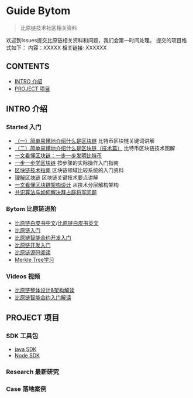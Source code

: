 # Guide Bytom 

>  比原链技术社区相关资料

欢迎到Issues提交比原链相关资料和问题，我们会第一时间处理。
提交的项目格式如下：
内容：XXXXX
相关链接: XXXXXX

## CONTENTS

- [INTRO 介绍](#intro-%E4%BB%8B%E7%BB%8D)
- [PROJECT 项目](#project-%E9%A1%B9%E7%9B%AE)


## INTRO 介绍 

### Started 入门 


- [（一）简单易懂地介绍什么是区块链](https://zhuanlan.zhihu.com/p/22228902) 比特币区块链关键词讲解
- [（二）简单易懂地介绍什么是区块链（技术篇）](https://zhuanlan.zhihu.com/p/23243289) 比特币区块链技术图解
- [一文看懂区块链：一步一步发明比特币](https://charlesliuyx.github.io/2017/09/24/%E4%B8%80%E6%96%87%E5%BC%84%E6%87%82%E5%8C%BA%E5%9D%97%E9%93%BE-%E4%BB%A5%E6%AF%94%E7%89%B9%E5%B8%81%E4%B8%BA%E4%BE%8B/)
- [一步一步学区块链](http://blog.csdn.net/jwter87/article/details/53322642) 按步骤的实际操作入门指南
- [区块链技术指南](https://yeasy.gitbooks.io/blockchain_guide) 区块链领域比较系统的入门资料
- [理解区块链](http://blog.csdn.net/csolo/article/details/52858236) 区块链关键技术要点讲解
- [一文看懂区块链架构设计](http://www.8btc.com/ebook-blockchain) 从技术分层解构架构
- [共识算法与如何解决拜占庭将军问题](https://charlesliuyx.github.io/2018/03/03/%E3%80%90%E5%8C%BA%E5%9D%97%E9%93%BE%E3%80%91%E5%A6%82%E4%BD%95%E8%A7%A3%E5%86%B3%E6%8B%9C%E5%8D%A0%E5%BA%AD%E5%B0%86%E5%86%9B%E9%97%AE%E9%A2%98/)

### Bytom 比原链进阶

- [比原链白皮书中文](https://bytom.io/wp-content/themes/freddo/book/BytomWhitePaperV1.1.pdf)/[比原链白皮书英文](https://bytom.io/wp-content/themes/freddo/book/BytomWhitePaperV1.1_En.pdf)
- [比原链入门](https://github.com/Bytom-Community/Bytom_Docs/blob/master/about_bytom/Bytom%20question%20highlights.md)
- [比原链智能合约开发入门](https://docs.bytom.io/mydoc_smart_contract_overview.html)
- [比原链开发入门](https://docs.bytom.io)
- [比原链源码阅读](http://shanhuhai5739.github.io)
- [Merkle Tree学习](http://blog.csdn.net/jiange_zh/article/details/53386250) 



### Videos 视频

- [比原链整体设计&架构解读](https://bbug.club/33/)
- [比原链智能合约入门解读](https://bbug.club/37/)



## PROJECT 项目

### SDK 工具包

- [java SDK](https://github.com/Bytom/bytom-java-sdk)
- [Node SDK](https://github.com/Bytom/bytom-node-sdk)


### Research 最新研究


### Case 落地案例


